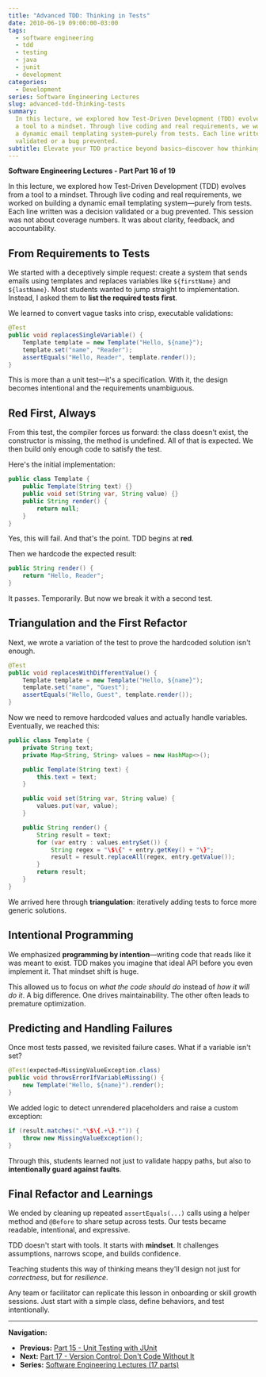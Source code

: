 ```yaml
---
title: "Advanced TDD: Thinking in Tests"
date: 2010-06-19 09:00:00-03:00
tags:
  - software engineering
  - tdd
  - testing
  - java
  - junit
  - development
categories:
  - Development
series: Software Engineering Lectures
slug: advanced-tdd-thinking-tests
summary:
  In this lecture, we explored how Test-Driven Development (TDD) evolves from
  a tool to a mindset. Through live coding and real requirements, we worked on building
  a dynamic email templating system—purely from tests. Each line written was a decision
  validated or a bug prevented.
subtitle: Elevate your TDD practice beyond basics—discover how thinking in tests shapes design, drives architecture decisions, and creates living documentation that evolves with your understanding
---
```


**Software Engineering Lectures - Part Part 16 of 19**

In this lecture, we explored how Test-Driven Development (TDD) evolves from a tool to a mindset. Through live coding and real requirements, we worked on building a dynamic email templating system—purely from tests. Each line written was a decision validated or a bug prevented. This session was not about coverage numbers. It was about clarity, feedback, and accountability.

## From Requirements to Tests

We started with a deceptively simple request: create a system that sends emails using templates and replaces variables like `${firstName}` and `${lastName}`. Most students wanted to jump straight to implementation. Instead, I asked them to **list the required tests first**.

We learned to convert vague tasks into crisp, executable validations:

```java
@Test
public void replacesSingleVariable() {
    Template template = new Template("Hello, ${name}");
    template.set("name", "Reader");
    assertEquals("Hello, Reader", template.render());
}
```

This is more than a unit test—it's a specification. With it, the design becomes intentional and the requirements unambiguous.

## Red First, Always

From this test, the compiler forces us forward: the class doesn't exist, the constructor is missing, the method is undefined. All of that is expected. We then build only enough code to satisfy the test.

Here's the initial implementation:

```java
public class Template {
    public Template(String text) {}
    public void set(String var, String value) {}
    public String render() {
        return null;
    }
}
```

Yes, this will fail. And that's the point. TDD begins at **red**.

Then we hardcode the expected result:

```java
public String render() {
    return "Hello, Reader";
}
```

It passes. Temporarily. But now we break it with a second test.

## Triangulation and the First Refactor

Next, we wrote a variation of the test to prove the hardcoded solution isn't enough.

```java
@Test
public void replacesWithDifferentValue() {
    Template template = new Template("Hello, ${name}");
    template.set("name", "Guest");
    assertEquals("Hello, Guest", template.render());
}
```

Now we need to remove hardcoded values and actually handle variables. Eventually, we reached this:

```java
public class Template {
    private String text;
    private Map<String, String> values = new HashMap<>();

    public Template(String text) {
        this.text = text;
    }

    public void set(String var, String value) {
        values.put(var, value);
    }

    public String render() {
        String result = text;
        for (var entry : values.entrySet()) {
            String regex = "\$\{" + entry.getKey() + "\}";
            result = result.replaceAll(regex, entry.getValue());
        }
        return result;
    }
}
```

We arrived here through **triangulation**: iteratively adding tests to force more generic solutions.

## Intentional Programming

We emphasized **programming by intention**—writing code that reads like it was meant to exist. TDD makes you imagine that ideal API before you even implement it. That mindset shift is huge.

This allowed us to focus on _what the code should do_ instead of _how it will do it_. A big difference. One drives maintainability. The other often leads to premature optimization.

## Predicting and Handling Failures

Once most tests passed, we revisited failure cases. What if a variable isn't set?

```java
@Test(expected=MissingValueException.class)
public void throwsErrorIfVariableMissing() {
    new Template("Hello, ${name}").render();
}
```

We added logic to detect unrendered placeholders and raise a custom exception:

```java
if (result.matches(".*\$\{.+\}.*")) {
    throw new MissingValueException();
}
```

Through this, students learned not just to validate happy paths, but also to **intentionally guard against faults**.

## Final Refactor and Learnings

We ended by cleaning up repeated `assertEquals(...)` calls using a helper method and `@Before` to share setup across tests. Our tests became readable, intentional, and expressive.

TDD doesn't start with tools. It starts with **mindset**. It challenges assumptions, narrows scope, and builds confidence.

Teaching students this way of thinking means they'll design not just for _correctness_, but for _resilience_.

Any team or facilitator can replicate this lesson in onboarding or skill growth sessions. Just start with a simple class, define behaviors, and test intentionally.

---

**Navigation:**

- **Previous:** [Part 15 - Unit Testing with JUnit](/en/posts/2010-06-12-junit-unit-testing/)
- **Next:** [Part 17 - Version Control: Don't Code Without It](/en/posts/2010-06-26-version-control-essential-foundation/)
- **Series:** [Software Engineering Lectures (17 parts)](/en/series/software-engineering-lectures/)
